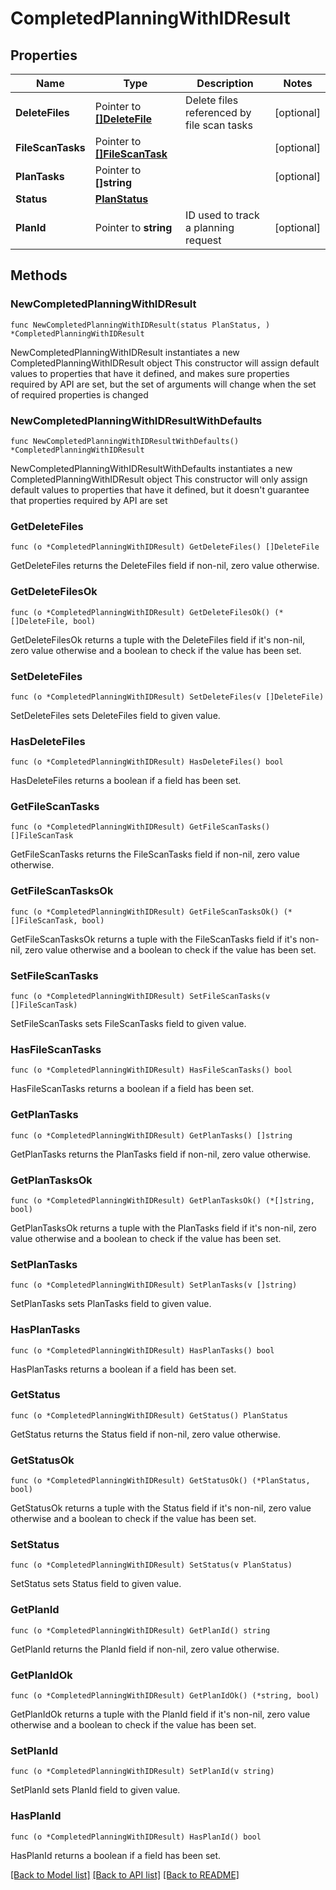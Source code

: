 # CompletedPlanningWithIDResult

## Properties

Name | Type | Description | Notes
------------ | ------------- | ------------- | -------------
**DeleteFiles** | Pointer to [**[]DeleteFile**](DeleteFile.md) | Delete files referenced by file scan tasks | [optional] 
**FileScanTasks** | Pointer to [**[]FileScanTask**](FileScanTask.md) |  | [optional] 
**PlanTasks** | Pointer to **[]string** |  | [optional] 
**Status** | [**PlanStatus**](PlanStatus.md) |  | 
**PlanId** | Pointer to **string** | ID used to track a planning request | [optional] 

## Methods

### NewCompletedPlanningWithIDResult

`func NewCompletedPlanningWithIDResult(status PlanStatus, ) *CompletedPlanningWithIDResult`

NewCompletedPlanningWithIDResult instantiates a new CompletedPlanningWithIDResult object
This constructor will assign default values to properties that have it defined,
and makes sure properties required by API are set, but the set of arguments
will change when the set of required properties is changed

### NewCompletedPlanningWithIDResultWithDefaults

`func NewCompletedPlanningWithIDResultWithDefaults() *CompletedPlanningWithIDResult`

NewCompletedPlanningWithIDResultWithDefaults instantiates a new CompletedPlanningWithIDResult object
This constructor will only assign default values to properties that have it defined,
but it doesn't guarantee that properties required by API are set

### GetDeleteFiles

`func (o *CompletedPlanningWithIDResult) GetDeleteFiles() []DeleteFile`

GetDeleteFiles returns the DeleteFiles field if non-nil, zero value otherwise.

### GetDeleteFilesOk

`func (o *CompletedPlanningWithIDResult) GetDeleteFilesOk() (*[]DeleteFile, bool)`

GetDeleteFilesOk returns a tuple with the DeleteFiles field if it's non-nil, zero value otherwise
and a boolean to check if the value has been set.

### SetDeleteFiles

`func (o *CompletedPlanningWithIDResult) SetDeleteFiles(v []DeleteFile)`

SetDeleteFiles sets DeleteFiles field to given value.

### HasDeleteFiles

`func (o *CompletedPlanningWithIDResult) HasDeleteFiles() bool`

HasDeleteFiles returns a boolean if a field has been set.

### GetFileScanTasks

`func (o *CompletedPlanningWithIDResult) GetFileScanTasks() []FileScanTask`

GetFileScanTasks returns the FileScanTasks field if non-nil, zero value otherwise.

### GetFileScanTasksOk

`func (o *CompletedPlanningWithIDResult) GetFileScanTasksOk() (*[]FileScanTask, bool)`

GetFileScanTasksOk returns a tuple with the FileScanTasks field if it's non-nil, zero value otherwise
and a boolean to check if the value has been set.

### SetFileScanTasks

`func (o *CompletedPlanningWithIDResult) SetFileScanTasks(v []FileScanTask)`

SetFileScanTasks sets FileScanTasks field to given value.

### HasFileScanTasks

`func (o *CompletedPlanningWithIDResult) HasFileScanTasks() bool`

HasFileScanTasks returns a boolean if a field has been set.

### GetPlanTasks

`func (o *CompletedPlanningWithIDResult) GetPlanTasks() []string`

GetPlanTasks returns the PlanTasks field if non-nil, zero value otherwise.

### GetPlanTasksOk

`func (o *CompletedPlanningWithIDResult) GetPlanTasksOk() (*[]string, bool)`

GetPlanTasksOk returns a tuple with the PlanTasks field if it's non-nil, zero value otherwise
and a boolean to check if the value has been set.

### SetPlanTasks

`func (o *CompletedPlanningWithIDResult) SetPlanTasks(v []string)`

SetPlanTasks sets PlanTasks field to given value.

### HasPlanTasks

`func (o *CompletedPlanningWithIDResult) HasPlanTasks() bool`

HasPlanTasks returns a boolean if a field has been set.

### GetStatus

`func (o *CompletedPlanningWithIDResult) GetStatus() PlanStatus`

GetStatus returns the Status field if non-nil, zero value otherwise.

### GetStatusOk

`func (o *CompletedPlanningWithIDResult) GetStatusOk() (*PlanStatus, bool)`

GetStatusOk returns a tuple with the Status field if it's non-nil, zero value otherwise
and a boolean to check if the value has been set.

### SetStatus

`func (o *CompletedPlanningWithIDResult) SetStatus(v PlanStatus)`

SetStatus sets Status field to given value.


### GetPlanId

`func (o *CompletedPlanningWithIDResult) GetPlanId() string`

GetPlanId returns the PlanId field if non-nil, zero value otherwise.

### GetPlanIdOk

`func (o *CompletedPlanningWithIDResult) GetPlanIdOk() (*string, bool)`

GetPlanIdOk returns a tuple with the PlanId field if it's non-nil, zero value otherwise
and a boolean to check if the value has been set.

### SetPlanId

`func (o *CompletedPlanningWithIDResult) SetPlanId(v string)`

SetPlanId sets PlanId field to given value.

### HasPlanId

`func (o *CompletedPlanningWithIDResult) HasPlanId() bool`

HasPlanId returns a boolean if a field has been set.


[[Back to Model list]](../README.md#documentation-for-models) [[Back to API list]](../README.md#documentation-for-api-endpoints) [[Back to README]](../README.md)



